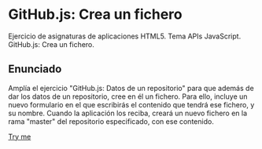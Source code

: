 # GitHub.js: Crea un fichero
Ejercicio de asignaturas de aplicaciones HTML5. Tema APIs JavaScript. GitHub.js: Crea un fichero.

## Enunciado

Amplía el ejercicio "GitHub.js: Datos de un repositorio" para que además de dar
los datos de un repositorio, cree en él un fichero. 
Para ello, incluye un nuevo formulario en el que escribirás el contenido que 
tendrá ese fichero, y su nombre. Cuando la aplicación los reciba, 
creará un nuevo fichero en la rama "master" del repositorio especificado, 
con ese contenido.


[Try me](https://jgmatu.github.io/X-Nav-APIs-GitHub-Fichero/)
